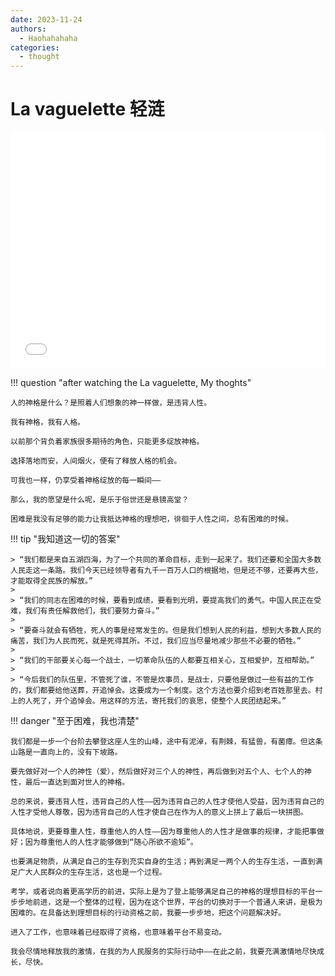 ```yaml
---
date: 2023-11-24
authors: 
  - Haohahahaha
categories:
  - thought
---
```


# La vaguelette 轻涟

<div style="position: relative; width: 100%; height: 0; padding-bottom: 75%;">
    <iframe src="//player.bilibili.com/player.html?aid=833240056&bvid=BV1Jg4y197YW&cid=1325692190&page=1&danmaku=0&high_quality=1" scrolling="no" border="0" frameborder="no" framespacing="0" allowfullscreen="true" style="position: absolute; width: 100%; height: 100%; left: 0; top: 0;"></iframe>
</div>

!!! question "after watching the La vaguelette, My thoghts"
    
	人的神格是什么？是照着人们想象的神一样做，是违背人性。
	
	我有神格，我有人格。
	
    以前那个背负着家族很多期待的角色，只能更多绽放神格。

	选择落地而安，人间烟火，便有了释放人格的机会。

	可我也一样，仍享受着神格绽放的每一瞬间——

	那么，我的愿望是什么呢，是乐于俗世还是悬镜高堂？

	困难是我没有足够的能力让我抵达神格的理想吧，徘徊于人性之间，总有困难的时候。

!!! tip "我知道这一切的答案"

	> “我们都是来自五湖四海，为了一个共同的革命目标，走到一起来了。我们还要和全国大多数人民走这一条路。我们今天已经领导者有九千一百万人口的根据地，但是还不够，还要再大些，才能取得全民族的解放。”
	>
	> “我们的同志在困难的时候，要看到成绩，要看到光明，要提高我们的勇气。中国人民正在受难，我们有责任解救他们，我们要努力奋斗。”
	>
	> “要奋斗就会有牺牲，死人的事是经常发生的。但是我们想到人民的利益，想到大多数人民的痛苦，我们为人民而死，就是死得其所。不过，我们应当尽量地减少那些不必要的牺牲。”
	>
	> “我们的干部要关心每一个战士，一切革命队伍的人都要互相关心，互相爱护，互相帮助。”
	>
	> “今后我们的队伍里，不管死了谁，不管是炊事员，是战士，只要他是做过一些有益的工作的，我们都要给他送葬，开追悼会。这要成为一个制度。这个方法也要介绍到老百姓那里去。村上的人死了，开个追悼会。用这样的方法，寄托我们的哀思，使整个人民团结起来。”

!!! danger "至于困难，我也清楚"

	我们都是一步一个台阶去攀登这座人生的山峰，途中有泥淖，有荆棘，有猛兽，有菌瘴。但这条山路是一直向上的，没有下坡路。
	
	要先做好对一个人的神性（爱），然后做好对三个人的神性，再后做到对五个人、七个人的神性，最后一直达到面对世人的神格。
	
	总的来说，要违背人性，违背自己的人性——因为违背自己的人性才使他人受益，因为违背自己的人性才受他人尊敬，因为违背自己的人性才使自己在作为人的意义上拼上了最后一块拼图。
	
	具体地说，更要尊重人性，尊重他人的人性——因为尊重他人的人性才是做事的规律，才能把事做好；因为尊重他人的人性才能够做到“随心所欲不逾矩”。
	
	也要满足物质，从满足自己的生存到充实自身的生活；再到满足一两个人的生存生活，一直到满足广大人民群众的生存生活，这也是一个过程。
	
	考学，或者说向着更高学历的前进，实际上是为了登上能够满足自己的神格的理想目标的平台一步步地前进，这是一个整体的过程，因为在这个世界，平台的切换对于一个普通人来讲，是极为困难的。在具备达到理想目标的行动资格之前，我要一步步地，把这个问题解决好。
	
	进入了工作，也意味着已经取得了资格，也意味着平台不易变动。
	
	我会尽情地释放我的激情，在我的为人民服务的实际行动中——在此之前，我要充满激情地尽快成长，尽快。
